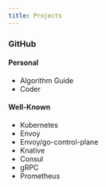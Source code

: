 ```yaml
---
title: Projects
---
```


### GitHub

#### Personal

+ Algorithm Guide
+ Coder

#### Well-Known

+ Kubernetes
+ Envoy
+ Envoy/go-control-plane
+ Knative
+ Consul
+ gRPC
+ Prometheus